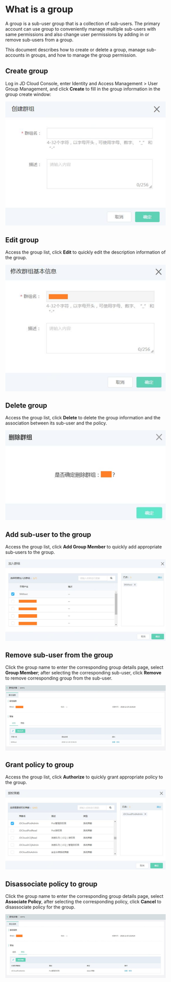 # What is a group

A group is a sub-user group that is a collection of sub-users. The primary account can use group to conveniently manage multiple sub-users with same permissions and also change user permissions by adding in or remove sub-users from a group.

This document describes how to create or delete a group, manage sub-accounts in groups, and how to manage the group permission.

## Create group

Log in JD Cloud Console, enter Identity and Access Management > User Group Management, and click **Create** to fill in the group information in the group create window:

![群组创建](../../../../image/IAM/GroupManagement/群组创建.jpg)

## Edit group

Access the group list, click **Edit** to quickly edit the description information of the group.

![群组列表编辑按钮弹窗](../../../../image/IAM/GroupManagement/群组编辑.jpg)

## Delete group

Access the group list, click **Delete** to delete the group information and the association between its sub-user and the policy.

![群组列表删除按钮弹窗页面](../../../../image/IAM/GroupManagement/群组删除.jpg)

## Add sub-user to the group

Access the group list, click **Add Group Member** to quickly add appropriate sub-users to the group.

![群组列表添加组员按钮弹窗页面](../../../../image/IAM/GroupManagement/群组添加子用户.jpg)

## Remove sub-user from the group

Click the group name to enter the corresponding group details page, select **Group Member**; after selecting the corresponding sub-user, click **Remove** to remove corresponding group from the sub-user.

![群组详情移除子用户](../../../../image/IAM/GroupManagement/群组移除子用户.jpg)

## Grant policy to group

Access the group list, click **Authorize** to quickly grant appropriate policy to the group.

![群组列表授予策略](../../../../image/IAM/GroupManagement/群组授予策略.jpg)

## Disassociate policy to group

Click the group name to enter the corresponding group details page, select **Associate Policy**, after selecting the corresponding policy, click **Cancel** to disassociate policy for the group.

![群组详情解绑策略](../../../../image/IAM/GroupManagement/群组移除策略.jpg)

